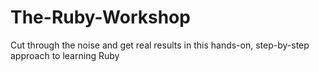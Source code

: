 # The-Ruby-Workshop
Cut through the noise and get real results in this hands-on, step-by-step approach to learning Ruby
